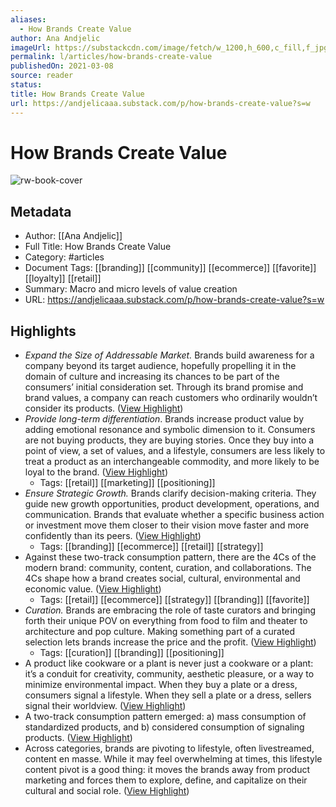 ```yaml
---
aliases:
  - How Brands Create Value
author: Ana Andjelic
imageUrl: https://substackcdn.com/image/fetch/w_1200,h_600,c_fill,f_jpg,q_auto:good,fl_progressive:steep,g_auto/https%3A%2F%2Fbucketeer-e05bbc84-baa3-437e-9518-adb32be77984.s3.amazonaws.com%2Fpublic%2Fimages%2F0e983eaa-7366-4c65-a234-915f7ecf5cde_997x542.png
permalink: l/articles/how-brands-create-value
publishedOn: 2021-03-08
source: reader
status: 
title: How Brands Create Value
url: https://andjelicaaa.substack.com/p/how-brands-create-value?s=w
---
```

# How Brands Create Value

![rw-book-cover](https://substackcdn.com/image/fetch/w_1200,h_600,c_fill,f_jpg,q_auto:good,fl_progressive:steep,g_auto/https%3A%2F%2Fbucketeer-e05bbc84-baa3-437e-9518-adb32be77984.s3.amazonaws.com%2Fpublic%2Fimages%2F0e983eaa-7366-4c65-a234-915f7ecf5cde_997x542.png)

## Metadata

- Author: [[Ana Andjelic]]
- Full Title: How Brands Create Value
- Category: #articles
- Document Tags: [[branding]] [[community]] [[ecommerce]] [[favorite]] [[loyalty]] [[retail]]
- Summary: Macro and micro levels of value creation
- URL: https://andjelicaaa.substack.com/p/how-brands-create-value?s=w

## Highlights

- _Expand the Size of Addressable Market._ Brands build awareness for a company beyond its target audience, hopefully propelling it in the domain of culture and increasing its chances to be part of the consumers’ initial consideration set. Through its brand promise and brand values, a company can reach customers who ordinarily wouldn’t consider its products. ([View Highlight](https://read.readwise.io/read/01h6reea409k7tc1f332f9e4x1))
- _Provide long-term differentiation_. Brands increase product value by adding emotional resonance and symbolic dimension to it. Consumers are not buying products, they are buying stories. Once they buy into a point of view, a set of values, and a lifestyle, consumers are less likely to treat a product as an interchangeable commodity, and more likely to be loyal to the brand. ([View Highlight](https://read.readwise.io/read/01h6reegb0f93jkmy93catgk0k))
    - Tags: [[retail]] [[marketing]] [[positioning]]
- _Ensure Strategic Growth._ Brands clarify decision-making criteria. They guide new growth opportunities, product development, operations, and communication. Brands that evaluate whether a specific business action or investment move them closer to their vision move faster and more confidently than its peers. ([View Highlight](https://read.readwise.io/read/01h6reevy8dkvrb0h7mnjptzzr))
    - Tags: [[branding]] [[ecommerce]] [[retail]] [[strategy]]
- Against these two-track consumption pattern, there are the 4Cs of the modern brand: community, content, curation, and collaborations. The 4Cs shape how a brand creates social, cultural, environmental and economic value. ([View Highlight](https://read.readwise.io/read/01h6regynnvg8ftsh8z5rea40p))
    - Tags: [[retail]] [[ecommerce]] [[strategy]] [[branding]] [[favorite]]
- _Curation._ Brands are embracing the role of taste curators and bringing forth their unique POV on everything from food to film and theater to architecture and pop culture. Making something part of a curated selection lets brands increase the price and the profit. ([View Highlight](https://read.readwise.io/read/01h6rek56rfypg7n6e1qt5ak24))
    - Tags: [[curation]] [[branding]] [[positioning]]
- A product like cookware or a plant is never just a cookware or a plant: it’s a conduit for creativity, community, aesthetic pleasure, or a way to minimize environmental impact. When they buy a plate or a dress, consumers signal a lifestyle. When they sell a plate or a dress, sellers signal their worldview. ([View Highlight](https://read.readwise.io/read/01hj3ksrr4s8z5db2zkfg956j8))
- A two-track consumption pattern emerged: a) mass consumption of standardized products, and b) considered consumption of signaling products. ([View Highlight](https://read.readwise.io/read/01hj3kt8t45q9qxtnbxmcynkm9))
- Across categories, brands are pivoting to lifestyle, often livestreamed, content en masse. While it may feel overwhelming at times, this lifestyle content pivot is a good thing: it moves the brands away from product marketing and forces them to explore, define, and capitalize on their cultural and social role. ([View Highlight](https://read.readwise.io/read/01hj3kzcgk09n63kjnn1nfgmtp))
